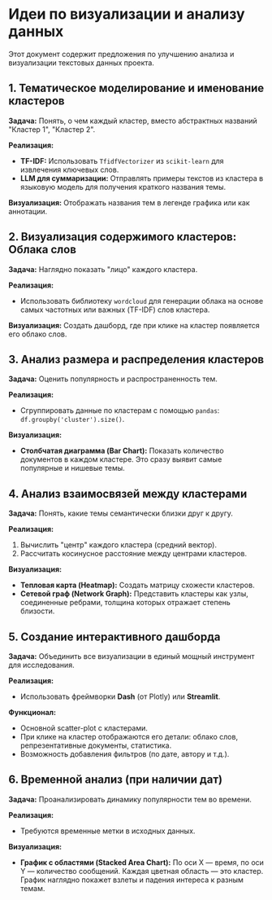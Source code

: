 # Идеи по визуализации и анализу данных

Этот документ содержит предложения по улучшению анализа и визуализации текстовых данных проекта.

## 1. Тематическое моделирование и именование кластеров

**Задача:** Понять, о чем каждый кластер, вместо абстрактных названий "Кластер 1", "Кластер 2".

**Реализация:**
- **TF-IDF:** Использовать `TfidfVectorizer` из `scikit-learn` для извлечения ключевых слов.
- **LLM для суммаризации:** Отправлять примеры текстов из кластера в языковую модель для получения краткого названия темы.

**Визуализация:** Отображать названия тем в легенде графика или как аннотации.

## 2. Визуализация содержимого кластеров: Облака слов

**Задача:** Наглядно показать "лицо" каждого кластера.

**Реализация:**
- Использовать библиотеку `wordcloud` для генерации облака на основе самых частотных или важных (TF-IDF) слов кластера.

**Визуализация:** Создать дашборд, где при клике на кластер появляется его облако слов.

## 3. Анализ размера и распределения кластеров

**Задача:** Оценить популярность и распространенность тем.

**Реализация:**
- Сгруппировать данные по кластерам с помощью `pandas`: `df.groupby('cluster').size()`.

**Визуализация:**
- **Столбчатая диаграмма (Bar Chart):** Показать количество документов в каждом кластере. Это сразу выявит самые популярные и нишевые темы.

## 4. Анализ взаимосвязей между кластерами

**Задача:** Понять, какие темы семантически близки друг к другу.

**Реализация:**
1.  Вычислить "центр" каждого кластера (средний вектор).
2.  Рассчитать косинусное расстояние между центрами кластеров.

**Визуализация:**
- **Тепловая карта (Heatmap):** Создать матрицу схожести кластеров.
- **Сетевой граф (Network Graph):** Представить кластеры как узлы, соединенные ребрами, толщина которых отражает степень близости.

## 5. Создание интерактивного дашборда

**Задача:** Объединить все визуализации в единый мощный инструмент для исследования.

**Реализация:**
- Использовать фреймворки **Dash** (от Plotly) или **Streamlit**.

**Функционал:**
- Основной scatter-plot с кластерами.
- При клике на кластер отображаются его детали: облако слов, репрезентативные документы, статистика.
- Возможность добавления фильтров (по дате, автору и т.д.).

## 6. Временной анализ (при наличии дат)

**Задача:** Проанализировать динамику популярности тем во времени.

**Реализация:**
- Требуются временные метки в исходных данных.

**Визуализация:**
- **График с областями (Stacked Area Chart):** По оси X — время, по оси Y — количество сообщений. Каждая цветная область — это кластер. График наглядно покажет взлеты и падения интереса к разным темам.
